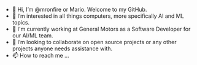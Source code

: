 - 👋 Hi, I’m @mronfire or Mario. Welcome to my GitHub.
- 👀 I’m interested in all things computers, more specifically AI and ML topics.
- 🌱 I'm currently working at General Motors as a Software Developer for our AI/ML team.
- 💞️ I’m looking to collaborate on open source projects or any other projects anyone needs assistance with.
- 📫 How to reach me ...

<!---
JavaD0j0/JavaD0j0 is a ✨ special ✨ repository because its `README.md` (this file) appears on your GitHub profile.
You can click the Preview link to take a look at your changes.
--->
